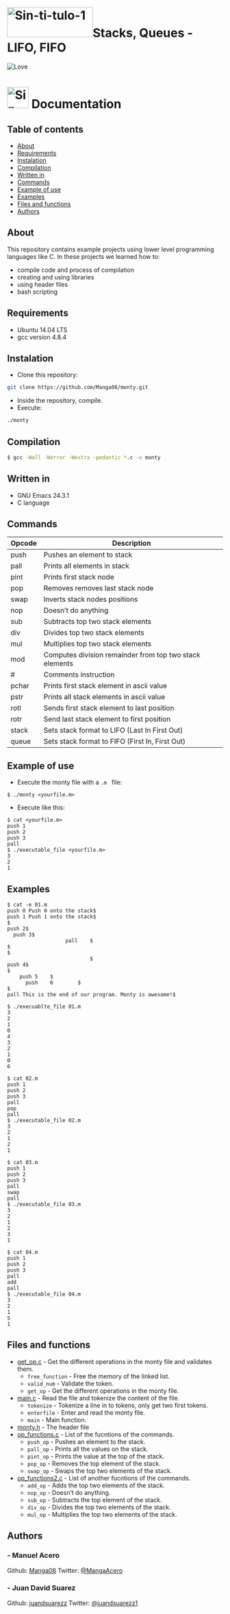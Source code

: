 # <a href="https://www.holbertonschool.com"><img src="https://camo.githubusercontent.com/04a8a9a456b8ecafad2eb4f2cff6803cd0194496/687474703a2f2f7777772e686f6c626572746f6e7363686f6f6c2e636f6d2f686f6c626572746f6e2d6c6f676f2e706e67" alt="Sin-ti-tulo-1" width="200" height="70" border="0"></a>Stacks, Queues - LIFO, FIFO

<img alt="Love" src=https://pbs.twimg.com/media/CFYYWy6UEAE9Ow-.png>

 # <a href="https://www.holbertonschool.com"><img src="https://www.holbertonschool.com/holberton-logo-simple-200s.png" alt="Sin-ti-tulo-1" width="50" height="50" border="0"></a> Documentation

## Table of contents
* [About](#about)
* [Requirements](#requirements)
* [Instalation](#instalation)
* [Compilation](#compilation)
* [Written in](#written-in)
* [Commands](#commands)
* [Example of use](#example-of-use)
* [Examples](#examples)
* [Files and functions](#files-and-functions)
* [Authors](#authors)

## About
This repository contains example projects using lower level programming languages like C. In these projects we learned how to:
  - compile code and process of compilation
  - creating and using libraries
  - using header files
  - bash scripting

## Requirements
* Ubuntu 14.04 LTS
* gcc version 4.8.4

## Instalation
*  Clone this repository:
```sh
git clone https://github.com/Manga08/monty.git
```
* Inside the repository, compile.
* Execute:
```sh
./monty
```

## Compilation
```sh
$ gcc -Wall -Werror -Wextra -pedantic *.c -o monty
```
## Written in
* GNU Emacs 24.3.1
* C language

## Commands

| **Opcode** | **Description** |
|--|--|
| push | Pushes an element to stack |
| pall | Prints all elements in stack |
| pint | Prints first stack node |
| pop | Removes removes last stack node |
| swap | Inverts stack nodes positions |
| nop | Doesn’t do anything |
| sub | Subtracts top two stack elements |
| div | Divides top two stack elements |
| mul | Multiplies top two stack elements |
| mod | Computes division remainder from top two stack elements |
| # | Comments instruction |
| pchar | Prints first stack element in ascii value |
| pstr | Prints all stack elements in ascii value |
| rotl | Sends first stack element to last position |
| rotr | Send last stack element to first position |
| stack | Sets stack format to LIFO (Last In First Out) |
| queue | Sets stack format to FIFO (First In, First Out) |

## Example of use

* Execute the monty file with a ```.m ``` file:
```
$ ./monty <yourfile.m>
```
* Execute like this:
```
$ cat <yourfile.m>
push 1
push 2
push 3
pall
$ ./executable_file <yourfile.m>
3
2
1
```
##  Examples

```
$ cat -e 01.m
push 0 Push 0 onto the stack$
push 1 Push 1 onto the stack$
$
push 2$
  push 3$
                   pall    $
$
$
                           $
push 4$
$
    push 5    $
      push    6        $
$
pall This is the end of our program. Monty is awesome!$
```

```
$ ./execuablte_file 01.m
3
2
1
0
4
3
2
1
0
6

```

```
$ cat 02.m
push 1
push 2
push 3
pall
pop
pall
$ ./executable_file 02.m
3
2
1
2
1

```

```
$ cat 03.m
push 1
push 2
push 3
pall
swap
pall
$ ./executable_file 03.m
3
2
1
2
3
1

```

```
$ cat 04.m
push 1
push 2
push 3
pall
add
pall
$ ./executable_file 04.m
3
2
1
5
1
```

## Files and functions
* [get_op.c](get_op.c) - Get the different operations in the monty file and validates them.
  * `free_function` - Free the memory of the linked list.
  * `valid_num` - Validate the token.
  * `get_op` - Get the different operations in the monty file.
* [main.c](main.c) - Read the file and tokenize the content of the file.
  * `tokenize` - Tokenize a line in to tokens, only get two first tokens.
  * `enterfile` - Enter and read the monty file.
  * `main` - Main function.
* [monty.h](monty.h) - The header file
* [op_functions.c](op_functions.c) - List of the fucntions of the commands.
  * `push_op` - Pushes an element to the stack.
  * `pall_op` - Prints all the values on the stack.
  * `pint_op` - Prints the value at the top of the stack.
  * `pop_op` - Removes the top element of the stack.
  * `swap_op` - Swaps the top two elements of the stack.
* [op_functions2.c](op_functions2.c) - List of another fucntions of the commands.
  * `add_op` - Adds the top two elements of the stack.
  * `nop_op` - Doesn’t do anything.
  * `sub_op` - Subtracts the top element of the stack.
  * `div_op` - Divides the top two elements of the stack.
  * `mul_op` - Multiplies the top two elements of the stack.

## Authors
### - Manuel Acero 
Github: [Manga08](https://github.com/Manga08) Twitter: [@MangaAcero](https://twitter.com/MangaAcero)

### - Juan David Suarez
Github: [juandsuarezz](https://github.com/juandsuarezz) Twitter: [@juandsuarezz1](https://twitter.com/juandsuarezz1)